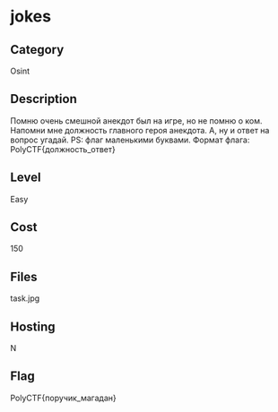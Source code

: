 # jokes

## Category
Osint

## Description
Помню очень смешной анекдот был на игре, но не помню о ком. Напомни мне должность главного героя анекдота. А, ну и ответ на вопрос угадай. PS: флаг маленькими буквами. Формат флага: PolyCTF{должность_ответ}

## Level
Easy

## Cost
150

## Files
task.jpg

## Hosting
N

## Flag
PolyCTF{поручик_магадан}
